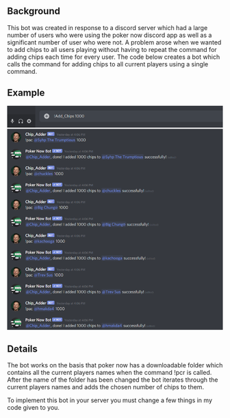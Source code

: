 ## Background
 This bot was created in response to a discord server which had a large number of users who were using the poker now discord app
 as well as a significant number of user who were not. A problem arose when we wanted to add chips to all users playing without having to repeat the command for adding chips each time for every user. The code below creates a bot which calls the command for
 adding chips to all current players using a single command.

## Example
 ![Typing command image](Images/Command.png "Typing Command")
 ![Command result image](Images/Result.png "Command Result")

## Details
 The bot works on the basis that poker now has a downloadable folder which contains all the current players names when the
 command !pcr is called. After the name of the folder has been changed the bot iterates through the current players names
 and adds the chosen number of chips to them.

 To implement this bot in your server you must change a few things in my code given to you.


